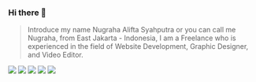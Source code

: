 ### Hi there 👋

> Introduce my name Nugraha Alifta Syahputra or you can call me Nugraha, from East Jakarta - Indonesia, I am a Freelance who is experienced in the field of Website Development, Graphic Designer, and Video Editor.

[![](https://raw.githubusercontent.com/Nugraha05/github-profile-summary-cards-example/master/profile-summary-card-output/github/0-profile-details.svg)](https://github.com/Nugraha05/github-profile-summary-cards)
[![](https://raw.githubusercontent.com/Nugraha05/github-profile-summary-cards-example/master/profile-summary-card-output/github/1-repos-per-language.svg)](https://github.com/Nugraha05/github-profile-summary-cards) [![](https://raw.githubusercontent.com/Nugraha05/github-profile-summary-cards-example/master/profile-summary-card-output/github/2-most-commit-language.svg)](https://github.com/Nugraha05/github-profile-summary-cards)
[![](https://raw.githubusercontent.com/Nugraha05/github-profile-summary-cards-example/master/profile-summary-card-output/github/3-stats.svg)](https://github.com/Nugraha05/github-profile-summary-cards) [![](https://raw.githubusercontent.com/Nugraha05/github-profile-summary-cards-example/master/profile-summary-card-output/github/4-productive-time.svg)](https://github.com/Nugraha05/github-profile-summary-cards)

